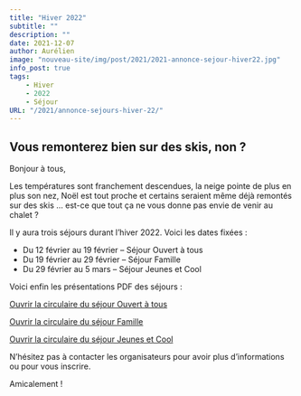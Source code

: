 ```yaml
---
title: "Hiver 2022"
subtitle: ""
description: ""
date: 2021-12-07
author: Aurélien
image: "nouveau-site/img/post/2021/2021-annonce-sejour-hiver22.jpg"
info_post: true
tags:
    - Hiver
    - 2022
    - Séjour
URL: "/2021/annonce-sejours-hiver-22/"
---
```


## Vous remonterez bien sur des skis, non ? 

Bonjour à tous,

Les températures sont franchement descendues, la neige pointe de plus en plus son nez, Noël est tout proche et certains seraient même déjà remontés sur des skis … est-ce que tout ça ne vous donne pas envie de venir au chalet ?

Il y aura trois séjours durant l’hiver 2022.
Voici les dates fixées :

* Du 12 février au 19 février – Séjour Ouvert à tous
* Du 19 février au 29 février – Séjour Famille
* Du 29 février au 5 mars – Séjour Jeunes et Cool

Voici enfin les présentations PDF des séjours :

<a href="/downloads/2021/Séjour_ouvert_à_tous_12_19_février_2022.pdf" target="_blank">Ouvrir la circulaire du séjour Ouvert à tous</a>

<a href="/downloads/2021/Circulaire-séjour-famille-hiver-2022.pdf" target="_blank">Ouvrir la circulaire du séjour Famille</a>

<a href="/downloads/2021/circulaire-séjour-JP-2022.pdf" target="_blank">Ouvrir la circulaire du séjour Jeunes et Cool</a>

N’hésitez pas à contacter les organisateurs pour avoir plus d’informations ou pour vous inscrire.

Amicalement !

